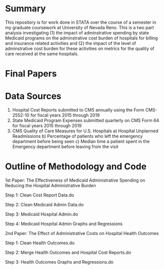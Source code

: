 # Summary

This repository is for work done in STATA over the course of a semester in my graduate coursework at University of Nevada Reno. This is a two part analysis investigating (1) the impact of adminstrative spending by state Medicaid programs on the adminstrative cost burden of hospitals for billing and insurance related activities and (2) the impact of the level of adminstrative cost burden for these activities on metrics for the quality of care received at the same hospitals. 

# Final Papers


# Data Sources

1) Hospital Cost Reports submitted to CMS annually using the Form CMS-2552-10 for fiscal years 2015 through 2019
2) State Medicaid Program Expenses submitted quarterly on CMS Form 64 for fiscal years 2015 through 2019
3) CMS Quality of Care Measures for U.S. Hospitals
   a) Hospital Unplanned Readmissions
   b) Percentage of patients who left the emergency department before being seen
   c) Median time a patient spent in the Emergency department before leaving from the visit

# Outline of Methodology and Code

1st Paper: The Effectiveness of Medicaid Administrative Spending on Reducing the Hospital Administrative Burden

Step 1: Clean Cost Report Data.do

Step 2: Clean Medicaid Admin Data.do

Step 3: Medicaid Hospital Admin.do

Step 4: Medicaid Hospital Admin Graphs and Regressions

2nd Paper: The Effect of Administrative Costs on Hospital Health Outcomes

Step 1: Clean Health Outcomes.do

Step 2: Merge Health Outcomes and Hospital Cost Reports.do

Step 3: Health Outcomes Graphs and Regressions.do





   
